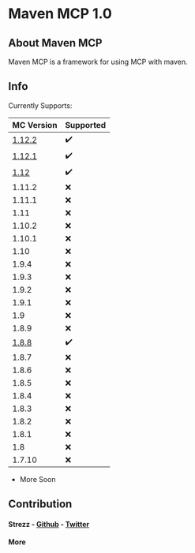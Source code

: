 # Maven MCP 1.0

## About Maven MCP

Maven MCP is a framework for using MCP with maven.

## Info

Currently Supports:

| MC Version                                                 | Supported          |
| ---------------------------------------------------------- | ------------------ |
| [1.12.2](https://github.com/Strezzed/MavenMCP/tree/1.12.2) | :heavy_check_mark: |
| [1.12.1](https://github.com/Strezzed/MavenMCP/tree/1.12.1) | :heavy_check_mark: |
| [1.12](https://github.com/Strezzed/MavenMCP/tree/1.12)     | :heavy_check_mark: |
| 1.11.2                                                     | :x:                |
| 1.11.1                                                     | :x:                |
| 1.11                                                       | :x:                |
| 1.10.2                                                     | :x:                |
| 1.10.1                                                     | :x:                |
| 1.10                                                       | :x:                |
| 1.9.4                                                      | :x:                |
| 1.9.3                                                      | :x:                |
| 1.9.2                                                      | :x:                |
| 1.9.1                                                      | :x:                |
| 1.9                                                        | :x:                |
| 1.8.9                                                      | :x:                |
| [1.8.8](https://github.com/Strezzed/MavenMCP/tree/1.8.8)   | :heavy_check_mark: |
| 1.8.7                                                      | :x:                |
| 1.8.6                                                      | :x:                |
| 1.8.5                                                      | :x:                |
| 1.8.4                                                      | :x:                |
| 1.8.3                                                      | :x:                |
| 1.8.2                                                      | :x:                |
| 1.8.1                                                      | :x:                |
| 1.8                                                        | :x:                |
| 1.7.10                                                     | :x:                |

* More Soon

## Contribution

#### Strezz - [Github](https://github.com/strezzed) - [Twitter](https://twitter.com/STREZZS)

#### More
